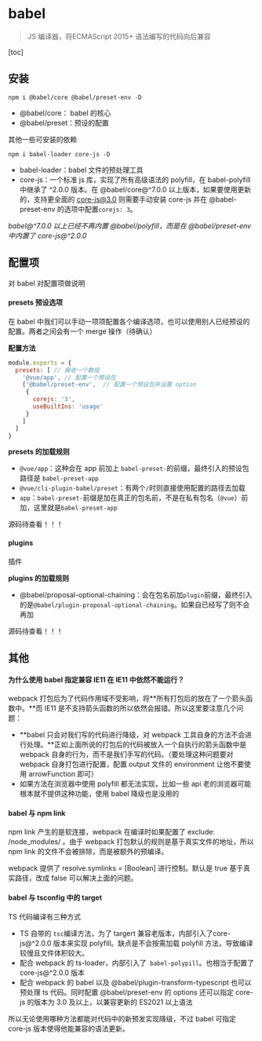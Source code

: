 # babel

>JS 编译器，将ECMAScript 2015+ 语法编写的代码向后兼容

[toc]

## 安装

```shell
npm i @babel/core @babel/preset-env -D
```

- @babel/core： babel  的核心
- @babel/preset：预设的配置

其他一些可安装的依赖

```shell
npm i babel-loader core-js -D
```

- babel-loader：babel 文件的预处理工具
- core-js：一个标准 js 库，实现了所有高级语法的 polyfill，在 babel-polyfill 中继承了 ^2.0.0 版本。在 @babel/core@^7.0.0 以上版本，如果要使用更新的，支持更全面的 core-js@3.0 则需要手动安装 core-js 并在 @babel-preset-env 的选项中配置`corejs: 3`。

*babel@^7.0.0 以上已经不再内置 @babel/polyfill，而是在 @babel/preset-env 中内置了 core-js@^2.0.0*

## 配置项

对 babel 对配置项做说明

#### presets 预设选项

在 babel 中我们可以手动一项项配置各个编译选项，也可以使用别人已经预设的配置。两者之间会有一个 merge 操作（待确认）

**配置方法** 

```js
module.exports = {
  presets: [ // 接收一个数组
    '@vue/app', // 配置一个预设包
    ['@babel/preset-env',  // 配置一个预设包并设置 option
     {
       corejs: '3',
       useBuiltIns: 'usage'
     }
    ]
  ]
}
```

**presets 的加载规则** 

- `@vue/app`：这种会在 app 前加上 `babel-preset-`的前缀，最终引入的预设包路径是 `babel-preset-app` 
- `@vue/cli-plugin-babel/preset`：有两个`/`时则直接使用配置的路径去加载
- `app`：`babel-preset-`前缀是加在真正的包名前，不是在私有包名（`@vue`）前加，这里就是`babel-preset-app` 

源码待查看！！！

#### plugins

插件

**plugins 的加载规则** 

- @babel/proposal-optional-chaining：会在包名前加`plugin`前缀，最终引入的是`@babel/plugin-proposal-optional-chaining`。如果自已经写了则不会再加

源码待查看！！！

## 其他

#### 为什么使用 babel 指定兼容 IE11 在 IE11 中依然不能运行？

webpack 打包后为了代码作用域不受影响，将**所有打包后的放在了一个箭头函数中。**而 IE11 是不支持箭头函数的所以依然会报错。所以这里要注意几个问题：

- **babel 只会对我们写的代码进行降级，对 webpack 工具自身的方法不会进行处理。**正如上面所说的打包后的代码被放入一个自执行的箭头函数中是 webpack 自身的行为，而不是我们手写的代码。（要处理这种问题要对 webpack 自身打包进行配置，配置 output 文件的 environment 让他不要使用 arrowFunction 即可）
- 如果方法在浏览器中使用 polyfill 都无法实现，比如一些 api 老的浏览器可能根本就不提供这种功能，使用 babel 降级也是没用的

#### babel 与 npm link

 npm link 产生的是软连接，webpack 在编译时如果配置了 exclude: /node_modules/ 。由于 webpack 打包默认的规则是基于真实文件的地址，所以 npm link 的文件不会被排除，而是被额外的预编译。

webpack 提供了 resolve.symlinks = [Boolean] 进行控制。默认是 true 基于真实路径，改成 false 可以解决上面的问题。

#### babel 与 tsconfig 中的 target

TS 代码编译有三种方式

- TS 自带的 `tsc`编译方法，为了 targert 兼容老版本，内部引入了core-js@^2.0.0 版本来实现 polyfill。缺点是不会按需加载 polyfill 方法，导致编译较慢且文件体积较大。
- 配合 webpack 的 ts-loader，内部引入了` babel-polypill`。也相当于配置了 core-js@^2.0.0 版本
- 配合 webpack 的 babel 以及 @babel/plugin-transform-typescript 也可以预处理 ts 代码。同时配置 @babel/preset-env 的 options 还可以指定 core-js 的版本为 3.0 及以上，以兼容更新的 ES2021 以上语法

所以无论使用哪种方法都能对代码中的新预发实现降级，不过 babel 可指定 core-js 版本使得他能兼容的语法更新。